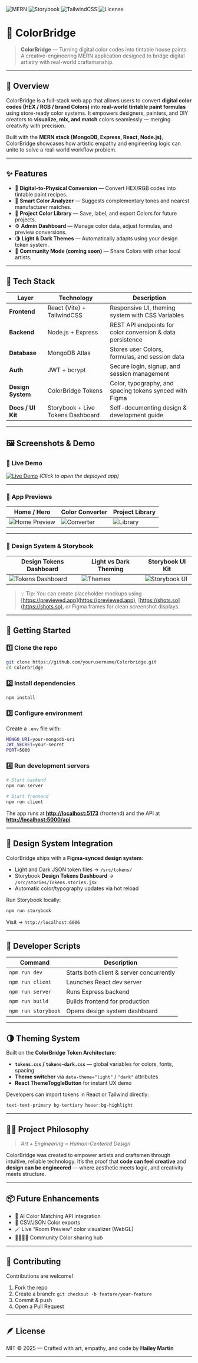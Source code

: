 ![MERN](https://img.shields.io/badge/Stack-MERN-green?style=for-the-badge)
![Storybook](https://img.shields.io/badge/Docs-Storybook-FE5E99?style=for-the-badge)
![TailwindCSS](https://img.shields.io/badge/UI-TailwindCSS-06B6D4?style=for-the-badge)
![License](https://img.shields.io/badge/License-MIT-yellow?style=for-the-badge)


# 🎨 **ColorBridge**

> **ColorBridge** — Turning digital color codes into tintable house paints.
> A creative-engineering MERN application designed to bridge digital artistry with real-world craftsmanship.

---

## 🌟 Overview

ColorBridge is a full-stack web app that allows users to convert **digital color codes (HEX / RGB / brand Colors)** into **real-world tintable paint formulas** using store-ready color systems.
It empowers designers, painters, and DIY creators to **visualize, mix, and match** colors seamlessly — merging creativity with precision.

Built with the **MERN stack (MongoDB, Express, React, Node.js)**, ColorBridge showcases how artistic empathy and engineering logic can unite to solve a real-world workflow problem.

---

## ✨ Features

* 🎨 **Digital-to-Physical Conversion** — Convert HEX/RGB codes into tintable paint recipes.
* 🧠 **Smart Color Analyzer** — Suggests complementary tones and nearest manufacturer matches.
* 📁 **Project Color Library** — Save, label, and export Colors for future projects.
* ⚙️ **Admin Dashboard** — Manage color data, adjust formulas, and preview conversions.
* 🌗 **Light & Dark Themes** — Automatically adapts using your design token system.
* 💬 **Community Mode (coming soon)** — Share Colors with other local artists.

---

## 🧱 Tech Stack

| Layer             | Technology                        | Description                                                |
| ----------------- | --------------------------------- | ---------------------------------------------------------- |
| **Frontend**      | React (Vite) + TailwindCSS        | Responsive UI, theming system with CSS Variables           |
| **Backend**       | Node.js + Express                 | REST API endpoints for color conversion & data persistence |
| **Database**      | MongoDB Atlas                     | Stores user Colors, formulas, and session data           |
| **Auth**          | JWT + bcrypt                      | Secure login, signup, and session management               |
| **Design System** | ColorBridge Tokens              | Color, typography, and spacing tokens synced with Figma    |
| **Docs / UI Kit** | Storybook + Live Tokens Dashboard | Self-documenting design & development guide                |

---

## 🖼️ **Screenshots & Demo**

### 🔗 **Live Demo**

[![Live Demo](https://img.shields.io/badge/🌐_Live-Demo-blue?style=for-the-badge)](https://yourdemo.netlify.app)
*(Click to open the deployed app)*

---

### 🧭 **App Previews**

| Home / Hero                                                                                                 | Color Converter                                                                                             | Project Library                                                                                           |
| ----------------------------------------------------------------------------------------------------------- | ------------------------------------------------------------------------------------------------------------- | --------------------------------------------------------------------------------------------------------- |
| ![Home Preview](https://github.com/yourusername/Colorbridge/blob/main/docs/screenshots/home.png?raw=true) | ![Converter](https://github.com/yourusername/Colorbridge/blob/main/docs/screenshots/converter.png?raw=true) | ![Library](https://github.com/yourusername/Colorbridge/blob/main/docs/screenshots/library.png?raw=true) |

---

### 🎨 **Design System & Storybook**

| Design Tokens Dashboard                                                                                                     | Light vs Dark Theming                                                                                     | Storybook UI Kit                                                                                                    |
| --------------------------------------------------------------------------------------------------------------------------- | --------------------------------------------------------------------------------------------------------- | ------------------------------------------------------------------------------------------------------------------- |
| ![Tokens Dashboard](https://github.com/yourusername/Colorbridge/blob/main/docs/screenshots/tokens-dashboard.png?raw=true) | ![Themes](https://github.com/yourusername/Colorbridge/blob/main/docs/screenshots/darkmode.png?raw=true) | ![Storybook UI](https://github.com/yourusername/Colorbridge/blob/main/docs/screenshots/storybook-ui.png?raw=true) |

> 💡 Tip: You can create placeholder mockups using [https://previewed.app](https://previewed.app), [https://shots.so](https://shots.so), or Figma frames for clean screenshot displays.

---

## 🚀 Getting Started

### 1️⃣ Clone the repo

```bash
git clone https://github.com/yourusername/Colorbridge.git
cd Colorbridge
```

### 2️⃣ Install dependencies

```bash
npm install
```

### 3️⃣ Configure environment

Create a `.env` file with:

```bash
MONGO_URI=your-mongodb-uri
JWT_SECRET=your-secret
PORT=5000
```

### 4️⃣ Run development servers

```bash
# Start backend
npm run server

# Start frontend
npm run client
```

The app runs at **[http://localhost:5173](http://localhost:5173)** (frontend)
and the API at **[http://localhost:5000/api](http://localhost:5000/api)**.

---

## 🧠 Design System Integration

ColorBridge ships with a **Figma-synced design system**:

* Light and Dark JSON token files → `/src/tokens/`
* Storybook **Design Tokens Dashboard** → `/src/stories/Tokens.stories.jsx`
* Automatic color/typography updates via hot reload

Run Storybook locally:

```bash
npm run storybook
```

Visit → `http://localhost:6006`

---

## 🧰 Developer Scripts

| Command             | Description                              |
| ------------------- | ---------------------------------------- |
| `npm run dev`       | Starts both client & server concurrently |
| `npm run client`    | Launches React dev server                |
| `npm run server`    | Runs Express backend                     |
| `npm run build`     | Builds frontend for production           |
| `npm run storybook` | Opens design system dashboard            |

---

## 🌗 Theming System

Built on the **ColorBridge Token Architecture**:

* **`tokens.css` / `tokens-dark.css`** — global variables for colors, fonts, spacing
* **Theme switcher** via `data-theme="light"` / `"dark"` attributes
* **React ThemeToggleButton** for instant UX demo

Developers can import tokens in React or Tailwind directly:

```js
text-text-primary bg-tertiary hover:bg-highlight
```

---

## 🧑‍🎨 Project Philosophy

> *Art + Engineering = Human-Centered Design*

ColorBridge was created to empower artists and craftsmen through intuitive, reliable technology.
It’s the proof that **code can feel creative** and **design can be engineered** — where aesthetic meets logic, and creativity meets structure.

---

## 📦 Future Enhancements

* 🎯 AI Color Matching API integration
* 🧾 CSV/JSON Color exports
* 🪄 Live “Room Preview” color visualizer (WebGL)
* 🫱🏼‍🫲🏾 Community Color sharing hub

---

## 🤝 Contributing

Contributions are welcome!

1. Fork the repo
2. Create a branch: `git checkout -b feature/your-feature`
3. Commit & push
4. Open a Pull Request

---

## 🪶 License

MIT © 2025 — Crafted with art, empathy, and code by **Hailey Martin**

---

